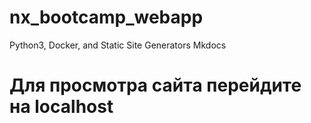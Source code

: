 # nx_bootcamp_webapp
Python3, Docker, and Static Site Generators Mkdocs
# Для просмотра сайтa перейдите на localhost
